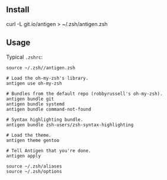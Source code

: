 Install
-------

curl -L git.io/antigen > ~/.zsh/antigen.zsh


Usage
-----

Typical `.zshrc`:
```
source ~/.zsh//antigen.zsh

# Load the oh-my-zsh's library.
antigen use oh-my-zsh

# Bundles from the default repo (robbyrussell's oh-my-zsh).
antigen bundle git
antigen bundle systemd
antigen bundle command-not-found

# Syntax highlighting bundle.
antigen bundle zsh-users/zsh-syntax-highlighting

# Load the theme.
antigen theme gentoo

# Tell Antigen that you're done.
antigen apply

source ~/.zsh/aliases
source ~/.zsh/options
```
